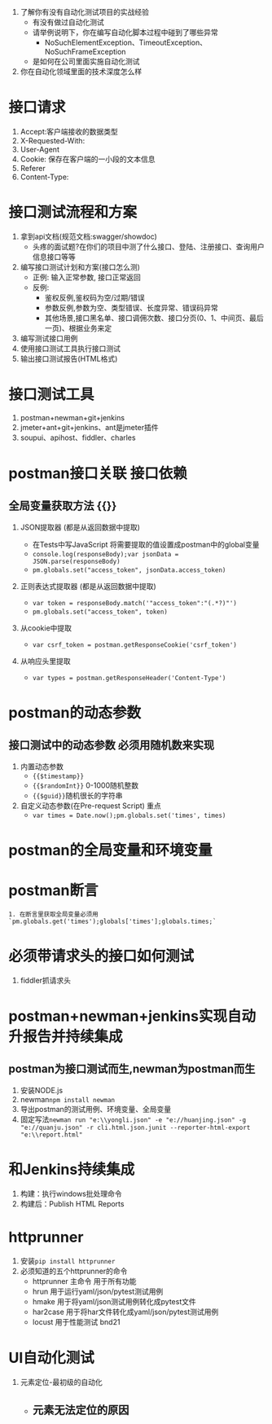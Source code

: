 1. 了解你有没有自动化测试项目的实战经验
    - 有没有做过自动化测试
    - 请举例说明下，你在编写自动化脚本过程中碰到了哪些异常
        - NoSuchElementException、TimeoutException、NoSuchFrameException
    - 是如何在公司里面实施自动化测试
2. 你在自动化领域里面的技术深度怎么样


# 接口请求
1. Accept:客户端接收的数据类型
2. X-Requested-With: 
3. User-Agent
4. Cookie: 保存在客户端的一小段的文本信息
5. Referer
6. Content-Type:

# 接口测试流程和方案
1. 拿到api文档(规范文档:swagger/showdoc)
    - 头疼的面试题?在你们的项目中测了什么接口、登陆、注册接口、查询用户信息接口等等
2. 编写接口测试计划和方案(接口怎么测)
    - 正例: 输入正常参数, 接口正常返回
    - 反例: 
        - 鉴权反例,鉴权码为空/过期/错误
        - 参数反例,参数为空、类型错误、长度异常、错误码异常
        - 其他场景,接口黑名单、接口调佣次数、接口分页(0、1、中间页、最后一页)、根据业务来定
3. 编写测试接口用例
4. 使用接口测试工具执行接口测试
5. 输出接口测试报告(HTML格式)

# 接口测试工具
1. postman+newman+git+jenkins
2. jmeter+ant+git+jenkins、ant是jmeter插件
3. soupui、apihost、fiddler、charles
# postman接口关联 接口依赖
## 全局变量获取方法 {{}}
1. JSON提取器 (都是从返回数据中提取)
    - 在Tests中写JavaScript 将需要提取的值设置成postman中的global变量 
    - `console.log(responseBody);var jsonData = JSON.parse(responseBody)`
    - `pm.globals.set("access_token", jsonData.access_token)`

2. 正则表达式提取器 (都是从返回数据中提取)
    - `var token = responseBody.match('"access_token":"(.*?)"')`
    - `pm.globals.set("access_token", token)`

3. 从cookie中提取
    - `var csrf_token = postman.getResponseCookie('csrf_token')`

4. 从响应头里提取
    - `var types = postman.getResponseHeader('Content-Type')`

# postman的动态参数
## 接口测试中的动态参数 必须用随机数来实现
1. 内置动态参数
    - `{{$timestamp}}` 
    - `{{$randomInt}}` 0-1000随机整数
    - `{{$guid}}`随机很长的字符串
2. 自定义动态参数(在Pre-request Script) 重点
    - `var times = Date.now();pm.globals.set('times', times)`

# postman的全局变量和环境变量

# postman断言
    1. 在断言里获取全局变量必须用`pm.globals.get('times');globals['times'];globals.times;`

# 必须带请求头的接口如何测试
1. fiddler抓请求头

# postman+newman+jenkins实现自动升报告并持续集成
## postman为接口测试而生,newman为postman而生
1. 安装NODE.js
2. newman`npm install newman`
3. 导出postman的测试用例、环境变量、全局变量
4. 固定写法`newman run "e:\\yongli.json" -e "e://huanjing.json" -g "e://quanju.json" -r cli.html.json.junit --reporter-html-export "e:\\report.html"`

# 和Jenkins持续集成
1. 构建：执行windows批处理命令
2. 构建后：Publish HTML Reports


# httprunner
1. 安装`pip install httprunner`
2. 必须知道的五个httprunner的命令
    - httprunner 主命令 用于所有功能
    - hrun 用于运行yaml/json/pytest测试用例
    - hmake 用于将yaml/json测试用例转化成pytest文件
    - har2case 用于将har文件转化成yaml/json/pytest测试用例
    - locust 用于性能测试 bnd21



# UI自动化测试
1. 元素定位-最初级的自动化
    - 元素无法定位的原因
        - 